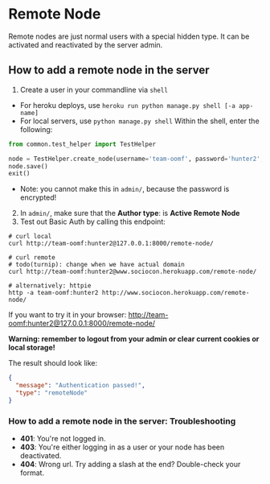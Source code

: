 # Remote Node

Remote nodes are just normal users with a special hidden type. It can be activated and reactivated by the server admin.

## How to add a remote node in the server

1. Create a user in your commandline via `shell`

- For heroku deploys, use `heroku run python manage.py shell [-a app-name]`
- For local servers, use `python manage.py shell`
  Within the shell, enter the following:

```python
from common.test_helper import TestHelper

node = TestHelper.create_node(username='team-oomf', password='hunter2', host='www.team-oomf.herokuapp.com')
node.save()
exit()
```

- Note: you cannot make this in `admin/`, because the password is encrypted!

2. In `admin/`, make sure that the **Author type**: is **Active Remote Node**
3. Test out Basic Auth by calling this endpoint:

```shell
# curl local
curl http://team-oomf:hunter2@127.0.0.1:8000/remote-node/

# curl remote
# todo(turnip): change when we have actual domain
curl http://team-oomf:hunter2@www.sociocon.herokuapp.com/remote-node/

# alternatively: httpie
http -a team-oomf:hunter2 http://www.sociocon.herokuapp.com/remote-node/
````

If you want to try it in your browser: [http://team-oomf:hunter2@127.0.0.1:8000/remote-node/](http://team-oomf:hunter2@127.0.0.1:8000/remote-node/)

**Warning: remember to logout from your admin or clear current cookies or local storage!**

The result should look like:

```json
{
  "message": "Authentication passed!",
  "type": "remoteNode"
}
```

### How to add a remote node in the server: Troubleshooting

- **401**: You're not logged in.
- **403**: You're either logging in as a user or your node has been deactivated.
- **404**: Wrong url. Try adding a slash at the end? Double-check your format.
